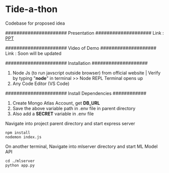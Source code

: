 # Tide-a-thon
Codebase for proposed idea

###################### Presentation ####################
Link : [PPT](https://iith-my.sharepoint.com/:p:/g/personal/ee22mtech02002_iith_ac_in/ESXtHHoYtY9IvUkVnlmeN7QBLRf6XQNMQfxGOktBCS_OJA?e=xUEKJP)

###################### Video of Demo ####################
Link : Soon will be updated

###################### Installation ####################
1. Node Js (to run javscript outside browser) from official website | Verify by typing "**node**" in terminal >> Node REPL Terminal opens up
2. Any Code Editor (VS Code)

###################### Install Dependencies ############
1. Create Mongo Atlas Account, get **DB_URL**
2. Save the above variable path in .env file in parent directory
3. Also add a **SECRET** variable in .env file

Navigate into project parent directory and start express server
```
npm install
nodemon index.js
```

On another terminal, Navigate into mlserver directory and start ML Model API
```
cd ./mlserver
python app.py
```